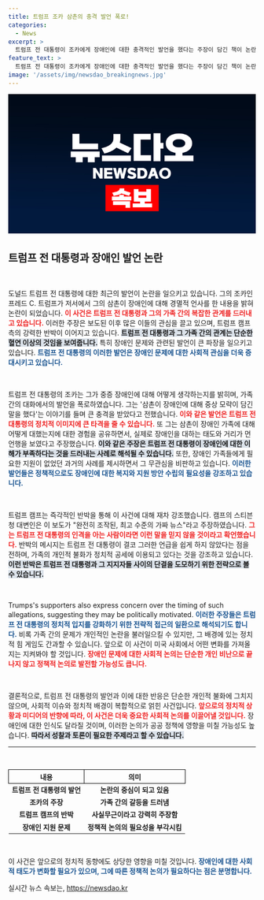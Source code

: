 ```yaml
---
title: 트럼프 조카 삼촌의 충격 발언 폭로!
categories:
  - News
excerpt: >
  트럼프 전 대통령이 조카에게 장애인에 대한 충격적인 발언을 했다는 주장이 담긴 책이 논란을 일으키고 있다. 그러나 트럼프 캠프는 이를 가짜 뉴스라 강력 반박하고 있어 진실 공방이 한창이다. 클릭하여 그 진실을 확인해보세요!
feature_text: >
  트럼프 전 대통령이 조카에게 장애인에 대한 충격적인 발언을 했다는 주장이 담긴 책이 논란을 일으키고 있다. 그러나 트럼프 캠프는 이를 가짜 뉴스라 강력 반박하고 있어 진실 공방이 한창이다. 클릭하여 그 진실을 확인해보세요!
image: '/assets/img/newsdao_breakingnews.jpg'
---
```


<p><img src="/assets/img/newsdao_breakingnews.jpg" alt="flaretime 속보" /></p>

<h2 data-ke-size="size26">트럼프 전 대통령과 장애인 발언 논란</h2>

<p data-ke-size="size16">&nbsp;</p>

<p>도널드 트럼프 전 대통령에 대한 최근의 발언이 논란을 일으키고 있습니다. 그의 조카인 프레드 C. 트럼프가 저서에서 그의 삼촌이 장애인에 대해 경멸적 언사를 한 내용을 밝혀 논란이 되었습니다. <b><span style="color: #ee2323;">이 사건은 트럼프 전 대통령과 그의 가족 간의 복잡한 관계를 드러내고 있습니다.</span></b> 이러한 주장은 보도된 이후 많은 이들의 관심을 끌고 있으며, 트럼프 캠프 측의 강력한 반박이 이어지고 있습니다. <b><span style="background-color: #21538527;">트럼프 전 대통령과 그 가족 간의 관계는 단순한 혈연 이상의 것임을 보여줍니다.</span></b> 특히 장애인 문제와 관련된 발언이 큰 파장을 일으키고 있습니다. <b><span style="color: #1a5490;">트럼프 전 대통령의 이러한 발언은 장애인 문제에 대한 사회적 관심을 더욱 증대시키고 있습니다.</span></b></p>

<p data-ke-size="size16">&nbsp;</p>

<p>트럼프 전 대통령의 조카는 그가 중증 장애인에 대해 어떻게 생각하는지를 밝히며, 가족 간의 대화에서의 발언을 폭로하였습니다. 그는 '삼촌이 장애인에 대해 중상 모략이 담긴 말을 했다'는 이야기를 들며 큰 충격을 받았다고 전했습니다. <b><span style="color: #ee2323;">이와 같은 발언은 트럼프 전 대통령의 정치적 이미지에 큰 타격을 줄 수 있습니다.</span></b> 또 그는 삼촌이 장애인 가족에 대해 어떻게 대했는지에 대한 경험을 공유하면서, 실제로 장애인을 대하는 태도와 거리가 먼 언행을 보였다고 주장했습니다. <b><span style="background-color: #21538527;">이와 같은 주장은 트럼프 전 대통령이 장애인에 대한 이해가 부족하다는 것을 드러내는 사례로 해석될 수 있습니다.</span></b> 또한, 장애인 가족들에게 필요한 지원이 없었던 과거의 사례를 제시하면서 그 무관심을 비판하고 있습니다. <b><span style="color: #1a5490;">이러한 발언들은 정책적으로도 장애인에 대한 복지와 지원 방안 수립의 필요성을 강조하고 있습니다.</span></b></p>

<p data-ke-size="size16">&nbsp;</p>

<p>트럼프 캠프는 즉각적인 반박을 통해 이 사건에 대해 재차 강조했습니다. 캠프의 스티븐 청 대변인은 이 보도가 "완전히 조작된, 최고 수준의 가짜 뉴스"라고 주장하였습니다. <b><span style="color: #ee2323;">그는 트럼프 전 대통령의 인격을 아는 사람이라면 이런 말을 믿지 않을 것이라고 확언했습니다.</span></b> 반박의 메시지는 트럼프 전 대통령이 결코 그러한 언급을 쉽게 하지 않았다는 점을 전하며, 가족의 개인적 불화가 정치적 공세에 이용되고 있다는 것을 강조하고 있습니다. <b><span style="background-color: #21538527;">이런 반박은 트럼프 전 대통령과 그 지지자들 사이의 단결을 도모하기 위한 전략으로 볼 수 있습니다.</span></b></p>

<p data-ke-size="size16">&nbsp;</p>

<p>Trumps's supporters also express concern over the timing of such allegations, suggesting they may be politically motivated. <b><span style="color: #1a5490;">이러한 주장들은 트럼프 전 대통령의 정치적 입지를 강화하기 위한 전략적 접근의 일환으로 해석되기도 합니다.</span></b> 비록 가족 간의 문제가 개인적인 논란을 불러일으킬 수 있지만, 그 배경에 있는 정치적 힘 게임도 간과할 수 있습니다. 앞으로 이 사건이 미국 사회에서 어떤 변화를 가져올지는 지켜봐야 할 것입니다. <b><span style="color: #ee2323;">장애인 문제에 대한 사회적 논의는 단순한 개인 비난으로 끝나지 않고 정책적 논의로 발전할 가능성도 큽니다.</span></b> </p>

<p data-ke-size="size16">&nbsp;</p>

<p>결론적으로, 트럼프 전 대통령의 발언과 이에 대한 반응은 단순한 개인적 불화에 그치지 않으며, 사회적 이슈와 정치적 배경이 복합적으로 얽힌 사건입니다. <b><span style="color: #ee2323;">앞으로의 정치적 상황과 미디어의 반향에 따라, 이 사건은 더욱 중요한 사회적 논의를 이끌어낼 것입니다.</span></b> 장애인에 대한 인식도 달라질 것이며, 이러한 논의가 공공 정책에 영향을 미칠 가능성도 높습니다. <b><span style="background-color: #21538527;">따라서 성찰과 토론이 필요한 주제라고 할 수 있습니다.</span></b> </p>

<hr />

<p data-ke-size="size16">&nbsp;</p>

<table style="width: 100%; border-collapse: collapse;">
    <thead>
        <tr>
            <th style="text-align: center; border: 1px solid #000;"><b>내용</b></th>
            <th style="text-align: center; border: 1px solid #000;"><b>의미</b></th>
        </tr>
    </thead>
    <tbody>
        <tr>
            <td style="text-align: center; height: 17px;"><b>트럼프 전 대통령의 발언</b></td>
            <td style="text-align: center; height: 17px;"><b>논란의 중심이 되고 있음</b></td>
        </tr>
        <tr>
            <td style="text-align: center; height: 17px;"><b>조카의 주장</b></td>
            <td style="text-align: center; height: 17px;"><b>가족 간의 갈등을 드러냄</b></td>
        </tr>
        <tr>
            <td style="text-align: center; height: 17px;"><b>트럼프 캠프의 반박</b></td>
            <td style="text-align: center; height: 17px;"><b>사실무근이라고 강력히 주장함</b></td>
        </tr>
        <tr>
            <td style="text-align: center; height: 17px;"><b>장애인 지원 문제</b></td>
            <td style="text-align: center; height: 17px;"><b>정책적 논의의 필요성을 부각시킴</b></td>
        </tr>
    </tbody>
</table>

<p data-ke-size="size16">&nbsp;</p>

<p>이 사건은 앞으로의 정치적 동향에도 상당한 영향을 미칠 것입니다. <b><span style="color: #1a5490;">장애인에 대한 사회적 태도가 변화할 필요가 있으며, 그에 따른 정책적 논의가 필요하다는 점은 분명합니다.</span></b></p>
실시간 뉴스 속보는, <a href="https://newsdao.kr" rel="dofollow">https://newsdao.kr</a>


